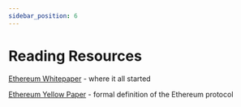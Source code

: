 ```yaml
---
sidebar_position: 6
---
```


# Reading Resources

​[Ethereum Whitepaper](https://ethereum.org/en/whitepaper/) - where it all started

​[Ethereum Yellow Paper](https://ethereum.github.io/yellowpaper/paper.pdf) - formal definition of the Ethereum protocol